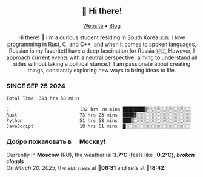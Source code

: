 <h2 align="center">👋 Hi there!</h2>
<p align="center">
  <a href="https://urdekcah.ru">Website</a> •
  <a href="https://urdekcah.blog">Blog</a>
</p>

<p align="center">
  Hi there! 👋 I'm a curious student residing in South Korea 🇰🇷. I love programming in Rust, C, and C++, and when it comes to spoken languages, Russian is my favorite(I have a deep fascination for Russia 🇷🇺, However, I approach current events with a neutral perspective, aiming to understand all sides without taking a political stance.). I am passionate about creating things, constantly exploring new ways to bring ideas to life.
</p>

### SINCE SEP 25 2024
<!--START_SECTION:waka-->
<!--LAST_WAKA_UPDATE:2025-03-19 18:31:10-->
```txt
Total Time: 393 hrs 58 mins

C                          132 hrs 20 mins ████████▒░░░░░░░░░░░░░░░░   32.69 %
Rust                       73 hrs 23 mins  ████▓░░░░░░░░░░░░░░░░░░░░   18.13 %
Python                     51 hrs 58 mins  ███▒░░░░░░░░░░░░░░░░░░░░░   12.84 %
JavaScript                 18 hrs 51 mins  █░░░░░░░░░░░░░░░░░░░░░░░░   04.66 %
```
<!--END_SECTION:waka-->

<h3>Добро пожаловать в <img src="https://cdn-icons-png.flaticon.com/512/197/197408.png" width="13"/> Москву!</h3>

<!--START_SECTION:weather:moscow-->
<!--LAST_WEATHER_UPDATE:2025-03-19 21:20:42-->
Currently in **Moscow** (RU), the weather is: **3.7°C** (feels like **-0.2°C**), ***broken clouds***<br/>
On *March 20, 2025*, the *sun rises* at 🌅**06:31** and *sets* at 🌇**18:42**.
<!--END_SECTION:weather-->
